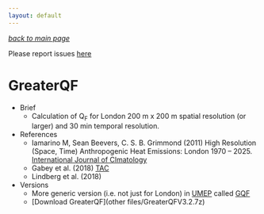 ```yaml
---
layout: default
---
```



[*back to main page*](./)

Please report issues [here](https://github.com/Urban-Meteorology-Reading/Urban-Meteorology-Reading.github.io/issues)


# GreaterQF

* Brief
   * Calculation of Q<sub>F</sub> for London 200 m x 200 m spatial resolution (or larger) and 30 min temporal resolution.
* References
   * Iamarino M, Sean Beevers, C. S. B. Grimmond (2011) High Resolution (Space, Time) Anthropogenic Heat Emissions: London 1970 – 2025. [International Journal of Clmatology](http://onlinelibrary.wiley.com/doi/10.1002/joc.2390/abstract)
   * Gabey et al. (2018) [TAC](https://link.springer.com/article/10.1007%2Fs00704-018-2367-y)
    * Lindberg et al. (2018)
* Versions
   * More generic version (i.e. not just for London) in <a href="https://umep-docs.readthedocs.io/en/latest/">UMEP</a> called  <a href="https://umep-docs.readthedocs.io/en/latest/OtherManuals/GQF_Manual.html#">GQF</a>
  * [Download GreaterQF](other files/GreaterQFV3.2.7z)
